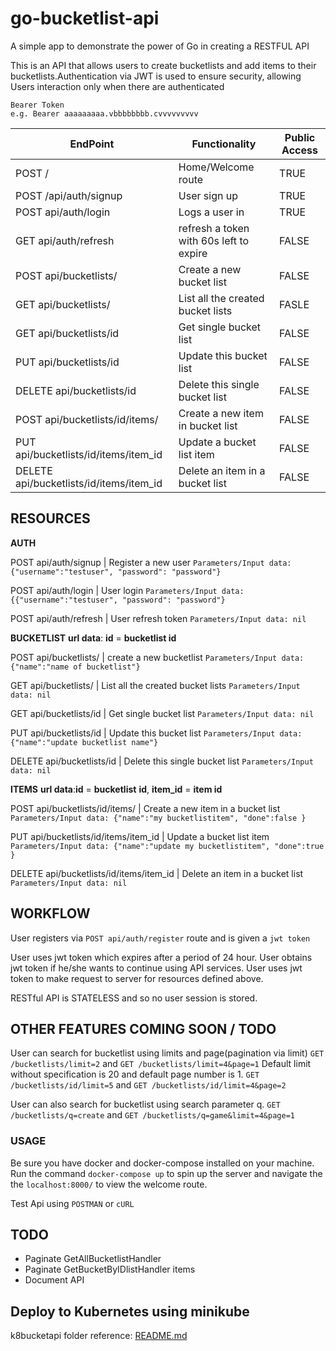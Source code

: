 # go-bucketlist-api

A simple app to demonstrate the power of Go in creating a RESTFUL API

This is an API that allows users to create bucketlists and add items to their bucketlists.Authentication via JWT is used to ensure security, allowing Users interaction only when there are authenticated

```text
Bearer Token
e.g. Bearer aaaaaaaaa.vbbbbbbbb.cvvvvvvvvv
```

EndPoint |Functionality|Public Access
---------|-------------|--------------
POST /|Home/Welcome route|TRUE
POST /api/auth/signup|User sign up|TRUE
POST api/auth/login|Logs a user in|TRUE
GET api/auth/refresh| refresh a token with 60s left to expire|FALSE
POST api/bucketlists/|Create a new bucket list|FALSE
GET api/bucketlists/|List all the created bucket lists|FASLE
GET api/bucketlists/id|Get single bucket list|FALSE
PUT api/bucketlists/id|Update this bucket list|FALSE
DELETE api/bucketlists/id|Delete this single bucket list|FALSE
POST api/bucketlists/id/items/|Create a new item in bucket list|FALSE
PUT api/bucketlists/id/items/item_id|Update a bucket list item|FALSE
DELETE api/bucketlists/id/items/item_id|Delete an item in a bucket list|FALSE

## **__RESOURCES__**

**__AUTH__**

POST api/auth/signup | Register a new user
```Parameters/Input data: {"username":"testuser", "password": "password"}```

POST api/auth/login | User login
```Parameters/Input data: {{"username":"testuser", "password": "password"}```

POST api/auth/refresh | User refresh token
```Parameters/Input data: nil```

**BUCKETLIST** __url data__: __id__ = __bucketlist id__

POST api/bucketlists/  | create a new bucketlist
```Parameters/Input data: {"name":"name of bucketlist"}```

GET api/bucketlists/ | List all the created bucket lists
```Parameters/Input data: nil```

GET api/bucketlists/id | Get single bucket list
```Parameters/Input data: nil```

PUT api/bucketlists/id | Update this bucket list
```Parameters/Input data: {"name":"update bucketlist name"}```

DELETE api/bucketlists/id | Delete this single bucket list
```Parameters/Input data: nil```

**__ITEMS__**  __url data__:__id__ = __bucketlist__ __id__, __item_id__ = __item id__

POST api/bucketlists/id/items/ | Create a new item in a bucket list
```Parameters/Input data: {"name":"my bucketlistitem", "done":false }``` 

PUT api/bucketlists/id/items/item_id | Update a bucket list item
```Parameters/Input data: {"name":"update my bucketlistitem", "done":true }```

DELETE api/bucketlists/id/items/item_id | Delete an item in a bucket list
```Parameters/Input data: nil```

## WORKFLOW

User registers via ```POST api/auth/register``` route and is given a ```jwt token```

User uses jwt token which expires after a period of 24 hour.
User obtains jwt token if he/she wants to continue using  API services.
User uses jwt token to make request to server for resources defined above.

RESTful API is STATELESS and so no user session is stored.

## OTHER FEATURES COMING SOON / TODO

User can search for bucketlist using limits and page(pagination via limit)
```GET /bucketlists/limit=2``` and ```GET /bucketlists/limit=4&page=1```
Default limit without specification is 20 and default page number is 1.
```GET /bucketlists/id/limit=5``` and ```GET /bucketlists/id/limit=4&page=2```

User can also search for bucketlist using search parameter q.
```GET /bucketlists/q=create``` and  ```GET /bucketlists/q=game&limit=4&page=1```

### USAGE

Be sure you have docker and docker-compose installed on your machine.
Run the command `docker-compose up` to spin up the server and navigate the the `localhost:8000/` to view the welcome route.

Test Api using ```POSTMAN```  or ```cURL```

## TODO

- Paginate GetAllBucketlistHandler
- Paginate GetBucketByIDlistHandler items
- Document API

## Deploy to Kubernetes using minikube

k8bucketapi folder reference: [README.md](https://github.com/andela-sjames/go-bucketlist-api/blob/master/K8bucketapi/README.md
)
